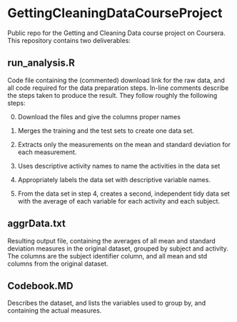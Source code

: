 # GettingCleaningDataCourseProject
Public repo for the Getting and Cleaning Data course project on Coursera. This repository contains two deliverables:

## run_analysis.R
Code file containing the (commented) download link for the raw data, and all code required for the data preparation steps. In-line comments describe the steps taken to produce the result. They follow roughly the following steps:

0. Download the files and give the columns proper names

1. Merges the training and the test sets to create one data set.

2. Extracts only the measurements on the mean and standard deviation for each measurement.

3. Uses descriptive activity names to name the activities in the data set

4. Appropriately labels the data set with descriptive variable names.

5. From the data set in step 4, creates a second, independent tidy data set with the average of each variable for each activity and each subject.

## aggrData.txt
Resulting output file, containing the averages of all mean and standard deviation measures in the original dataset, grouped by subject and activity. The columns are the subject identifier column, and all mean and std columns from the original dataset.

## Codebook.MD
Describes the dataset, and lists the variables used to group by, and containing the actual measures.

